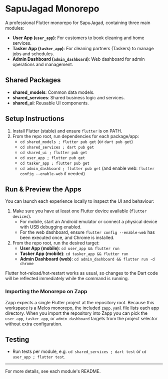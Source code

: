 # SapuJagad Monorepo

A professional Flutter monorepo for SapuJagad, containing three main modules:

- **User App (`user_app`)**: For customers to book cleaning and home services.
- **Tasker App (`tasker_app`)**: For cleaning partners (Taskers) to manage jobs and schedules.
- **Admin Dashboard (`admin_dashboard`)**: Web dashboard for admin operations and management.

## Shared Packages
- **shared_models**: Common data models.
- **shared_services**: Shared business logic and services.
- **shared_ui**: Reusable UI components.

## Setup Instructions

1. Install Flutter (stable) and ensure `flutter` is on PATH.
2. From the repo root, run dependencies for each package/app:
   - `cd shared_models ; flutter pub get` (or `dart pub get`)
   - `cd shared_services ; dart pub get`
   - `cd shared_ui ; flutter pub get`
   - `cd user_app ; flutter pub get`
   - `cd tasker_app ; flutter pub get`
   - `cd admin_dashboard ; flutter pub get` (and enable web: `flutter config --enable-web` if needed)

## Run & Preview the Apps

You can launch each experience locally to inspect the UI and behaviour:

1. Make sure you have at least one Flutter device available (`flutter devices`).
   - For mobile, start an Android emulator or connect a physical device with USB debugging enabled.
   - For the web dashboard, ensure `flutter config --enable-web` has been executed once, and Chrome is installed.
2. From the repo root, run the desired target:
   - **User App (mobile)**: `cd user_app && flutter run`
   - **Tasker App (mobile)**: `cd tasker_app && flutter run`
   - **Admin Dashboard (web)**: `cd admin_dashboard && flutter run -d chrome`

Flutter hot-reload/hot-restart works as usual, so changes to the Dart code will be reflected immediately while the command is running.

### Importing the Monorepo on Zapp

Zapp expects a single Flutter project at the repository root. Because this workspace is a Melos monorepo, the included `zapp.yaml` file lists each app directory. When you import the repository into Zapp you can pick the `user_app`, `tasker_app`, or `admin_dashboard` targets from the project selector without extra configuration.

## Testing
- Run tests per module, e.g. `cd shared_services ; dart test` or `cd user_app ; flutter test`.

---

For more details, see each module's README.
